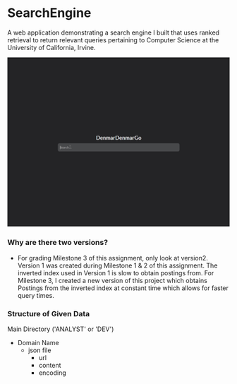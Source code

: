 # SearchEngine

A web application demonstrating a search engine I built that uses ranked retrieval to return relevant queries pertaining to Computer Science at the University of California, Irvine. 

![Demo of Search Engine](demo.gif)

### Why are there two versions?
- For grading Milestone 3 of this assignment, only look at version2.
Version 1 was created during Milestone 1 & 2 of this assignment. The inverted index used in Version 1 is slow to obtain postings from. For Milestone 3, I created a new version of this project which obtains Postings from the inverted index at constant time which allows for faster query times.

### Structure of Given Data
Main Directory ('ANALYST' or 'DEV')
- Domain Name
    - json file
        - url
        - content
        - encoding
